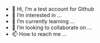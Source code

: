 - 👋 Hi, I’m a test account for Github
- 👀 I’m interested in ...
- 🌱 I’m currently learning ...
- 💞️ I’m looking to collaborate on ...
- 📫 How to reach me ...

<!---
temptestac/temptestac is a ✨ special ✨ repository because its `README.md` (this file) appears on your GitHub profile.
You can click the Preview link to take a look at your changes.
--->
